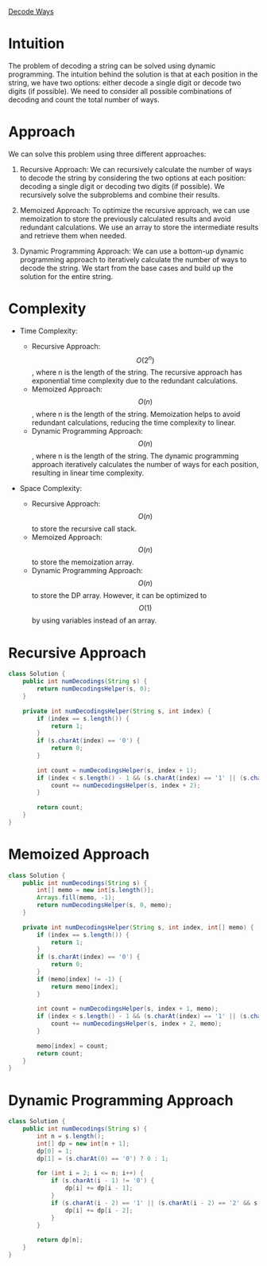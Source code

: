 [Decode Ways](https://leetcode.com/problems/decode-ways/description/)

# Intuition
The problem of decoding a string can be solved using dynamic programming. The intuition behind the solution is that at each position in the string, we have two options: either decode a single digit or decode two digits (if possible). We need to consider all possible combinations of decoding and count the total number of ways.

# Approach
We can solve this problem using three different approaches:

1. Recursive Approach: We can recursively calculate the number of ways to decode the string by considering the two options at each position: decoding a single digit or decoding two digits (if possible). We recursively solve the subproblems and combine their results.

2. Memoized Approach: To optimize the recursive approach, we can use memoization to store the previously calculated results and avoid redundant calculations. We use an array to store the intermediate results and retrieve them when needed.

3. Dynamic Programming Approach: We can use a bottom-up dynamic programming approach to iteratively calculate the number of ways to decode the string. We start from the base cases and build up the solution for the entire string.

# Complexity
- Time Complexity:
  - Recursive Approach: $$O(2^n)$$, where n is the length of the string. The recursive approach has exponential time complexity due to the redundant calculations.
  - Memoized Approach: $$O(n)$$, where n is the length of the string. Memoization helps to avoid redundant calculations, reducing the time complexity to linear.
  - Dynamic Programming Approach: $$O(n)$$, where n is the length of the string. The dynamic programming approach iteratively calculates the number of ways for each position, resulting in linear time complexity.

- Space Complexity:
  - Recursive Approach: $$O(n)$$ to store the recursive call stack.
  - Memoized Approach: $$O(n)$$ to store the memoization array.
  - Dynamic Programming Approach: $$O(n)$$ to store the DP array. However, it can be optimized to $$O(1)$$ by using variables instead of an array.

# Recursive Approach
```java
class Solution {
    public int numDecodings(String s) {
        return numDecodingsHelper(s, 0);
    }
    
    private int numDecodingsHelper(String s, int index) {
        if (index == s.length()) {
            return 1;
        }
        if (s.charAt(index) == '0') {
            return 0;
        }
        
        int count = numDecodingsHelper(s, index + 1);
        if (index < s.length() - 1 && (s.charAt(index) == '1' || (s.charAt(index) == '2' && s.charAt(index + 1) <= '6'))) {
            count += numDecodingsHelper(s, index + 2);
        }
        
        return count;
    }
}
```

# Memoized Approach
```java
class Solution {
    public int numDecodings(String s) {
        int[] memo = new int[s.length()];
        Arrays.fill(memo, -1);
        return numDecodingsHelper(s, 0, memo);
    }
    
    private int numDecodingsHelper(String s, int index, int[] memo) {
        if (index == s.length()) {
            return 1;
        }
        if (s.charAt(index) == '0') {
            return 0;
        }
        if (memo[index] != -1) {
            return memo[index];
        }
        
        int count = numDecodingsHelper(s, index + 1, memo);
        if (index < s.length() - 1 && (s.charAt(index) == '1' || (s.charAt(index) == '2' && s.charAt(index + 1) <= '6'))) {
            count += numDecodingsHelper(s, index + 2, memo);
        }
        
        memo[index] = count;
        return count;
    }
}
```

# Dynamic Programming Approach
```java
class Solution {
    public int numDecodings(String s) {
        int n = s.length();
        int[] dp = new int[n + 1];
        dp[0] = 1;
        dp[1] = (s.charAt(0) == '0') ? 0 : 1;
        
        for (int i = 2; i <= n; i++) {
            if (s.charAt(i - 1) != '0') {
                dp[i] += dp[i - 1];
            }
            if (s.charAt(i - 2) == '1' || (s.charAt(i - 2) == '2' && s.charAt(i - 1) <= '6')) {
                dp[i] += dp[i - 2];
            }
        }
        
        return dp[n];
    }
}
```